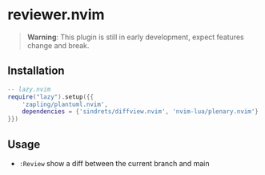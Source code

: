 # reviewer.nvim

> **Warning**: This plugin is still in early development, expect features change and break.

## Installation

```lua
-- lazy.nvim
require("lazy").setup({{
    'zapling/plantuml.nvim',
    dependencies = {'sindrets/diffview.nvim', 'nvim-lua/plenary.nvim'}
}})
```

## Usage

- `:Review` show a diff between the current branch and main
